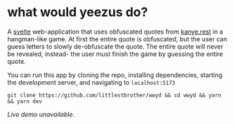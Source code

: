 # what would yeezus do?

A [svelte](https://svelte.dev/) web-application that uses obfuscated quotes from [kanye.rest](http://kanye.rest) in a hangman-like game. At first the entire quote is obfuscated, but the user can guess letters to slowly de-obfuscate the quote. The entire quote will never be revealed, instead- the user must finish the game by guessing the entire quote.

You can run this app by cloning the repo, installing dependencies, starting the development server, and navigating to `localhost:5173`

`git clone https://github.com/littlestbrother/wwyd && cd wwyd && yarn && yarn dev`

*Live demo unavailable.*